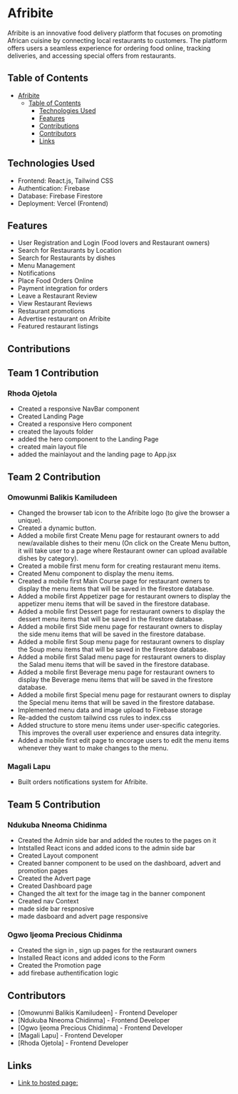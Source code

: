 # Afribite

Afribite is an innovative food delivery platform that focuses on promoting African cuisine by connecting local restaurants to customers. The platform offers users a seamless experience for ordering food online, tracking deliveries, and accessing special offers from restaurants.

## Table of Contents

- [Afribite](#afribite)
  - [Table of Contents](#table-of-contents)
    - [Technologies Used](#technologies-used)
    - [Features](#features)
    - [Contributions](#contributions)
    - [Contributors](#contributors)
    - [Links](#links)

## Technologies Used

- Frontend: React.js, Tailwind CSS
- Authentication: Firebase
- Database: Firebase Firestore
- Deployment: Vercel (Frontend)

## Features

- User Registration and Login (Food lovers and Restaurant owners)
- Search for Restaurants by Location
- Search for Restaurants by dishes
- Menu Management
- Notifications
- Place Food Orders Online
- Payment integration for orders
- Leave a Restaurant Review
- View Restaurant Reviews
- Restaurant promotions
- Advertise restaurant on Afribite
- Featured restaurant listings

## Contributions

## Team 1 Contribution

### Rhoda Ojetola

- Created a responsive NavBar component
- Created Landing Page
- Created a responsive Hero component
- created the layouts folder
- added the hero component to the Landing Page
- created main layout file
- added the mainlayout and the landing page to App.jsx

## Team 2 Contribution

### Omowunmi Balikis Kamiludeen

- Changed the browser tab icon to the Afribite logo (to give the browser a unique).
- Created a dynamic button.
- Added a mobile first Create Menu page for restaurant owners to add new/available dishes to their menu (On click on the Create Menu button, it will take user to a page where Restaurant owner can upload available dishes by category).
- Created a mobile first menu form for creating restaurant menu items.
- Created Menu component to display the menu items.
- Created a mobile first Main Course page for restaurant owners to display the menu items that will be saved in the firestore database.
- Added a mobile first Appetizer page for restaurant owners to display the appetizer menu items that will be saved in the firestore database.
- Added a mobile first Dessert page for restaurant owners to display the dessert menu items that will be saved in the firestore database.
- Added a mobile first Side menu page for restaurant owners to display the side menu items that will be saved in the firestore database.
- Added a mobile first Soup menu page for restaurant owners to display the Soup menu items that will be saved in the firestore database.
- Added a mobile first Salad menu page for restaurant owners to display the Salad menu items that will be saved in the firestore database.
- Added a mobile first Beverage menu page for restaurant owners to display the Beverage menu items that will be saved in the firestore database.
- Added a mobile first Special menu page for restaurant owners to display the Special menu items that will be saved in the firestore database.
- Implemented menu data and image upload to Firebase storage
- Re-added the custom tailwind css rules to index.css
- Added structure to store menu items under user-specific categories. This improves the overall user experience and ensures data integrity.
- Added a mobile first edit page to encorage users to edit the menu items whenever they want to make changes to the menu.

### Magali Lapu

- Built orders notifications system for Afribite.

## Team 5 Contribution

### Ndukuba Nneoma Chidinma

- Created the Admin side bar and added the routes to the pages on it
- Intstalled React icons and added icons to the admin side bar
- Created Layout component
- Created banner component to be used on the dashboard, advert and promotion pages
- Created the Advert page
- Created Dashboard page
- Changed the alt text for the image tag in the banner component
- Created nav Context
- made side bar respnosive
- made dasboard and advert page responsive

### Ogwo Ijeoma Precious Chidinma

- Created the sign in , sign up pages for the restaurant owners
- Installed React icons and added icons to the Form
- Created the Promotion page
- add firebase authentification logic

## Contributors

- [Omowunmi Balikis Kamiludeen] - Frontend Developer
- [Ndukuba Nneoma Chidinma] - Frontend Developer
- [Ogwo Ijeoma Precious Chidinma] - Frontend Developer
- [Magali Lapu] - Frontend Developer
- [Rhoda Ojetola] - Frontend Developer

## Links

- [Link to hosted page:](https://afribite.vercel.app/)
